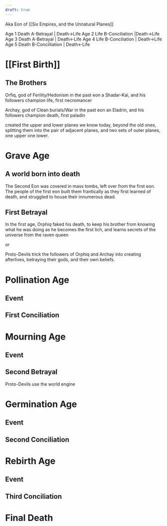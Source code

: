 ```yaml
---
draft: true
---
```


Aka Eon of [[Six Empires, and the Unnatural Planes]]

Age 1 Death
A-Betrayal | Death->Life
Age 2 Life
B-Conciliation |Death->Life
Age 3 Death
A-Betrayal | Death<-Life
Age 4 Life
B-Conciliation | Death->Life
Age 5 Death
B-Concilliation | Death<-Life

# [[First Birth]]
  
## The Brothers
Orfiq, god of Ferility/Hedonism in the past eon a Shadar-Kai, and his followers champion life, first necromancer

Archay, god of Clean burials/War in the past eon an Eladrin, and his followers champion death, first paladin

created the upper and lower planes we know today, beyond the old ones, splitting them into the pair of adjacent planes, and two sets of outer planes, one upper one lower.
# Grave Age
## A world born into death
The Second Eon was covered in mass tombs, left over from the first eon. The people of the first eon built them frantically as they first learned of death, and struggled to house their innumerous dead.
## First Betrayal
In the first age, Orphiq faked his death, to keep his brother from knowing what he was doing as he becomes the first lich, and learns secrets of the universe from the raven queen

or 

Proto-Devils trick the followers of Orphiq and Archay into creating afterlives, betraying their gods, and their own beliefs.
# Pollination Age
## Event
## First Conciliation

# Mourning Age
## Event
## Second Betrayal
 Proto-Devils use the world engine
# Germination Age
## Event
## Second Conciliation
# Rebirth Age
## Event
## Third Conciliation
# Final Death

